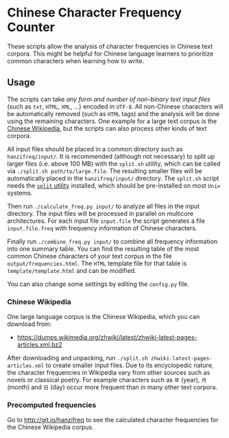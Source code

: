 # Chinese Character Frequency Counter

These scripts allow the analysis of character frequencies in Chinese text corpora. This might be helpful for Chinese language learners to prioritize common characters when learning how to write.

## Usage

The scripts can take _any form and number of non-binary text input files_ (such as `txt`, `HTML`, `XML`, ...) encoded in `UTF-8`. All non-Chinese characters will be automatically removed (such as `HTML` tags) and the analysis will be done using the remaining characters. One example for a large text corpus is the [Chinese Wikipedia](https://zh.wikipedia.org/), but the scripts can also process other kinds of text corpora.

All input files should be placed in a common directory such as `hanzifreq/input/`. It is recommended (although not necessary) to split up larger files (i.e. above 100 MB) with the `split.sh` utility, which can be called via `./split.sh path/to/large.file`. The resulting smaller files will be automatically placed in the `hanzifreq/input/` directory. The `split.sh` script needs the [`split` utility](http://www.unix.com/man-page/posix/1p/split/) installed, which should be pre-installed on most `Unix` systems.

Then run `./calculate_freq.py input/` to analyze all files in the input directory. The input files will be processed in parallel on multicore architectures. For each input file `input.file` the script generates a file `input.file.freq` with frequency information of Chinese characters.

Finally run `./combine_freq.py input/` to combine all frequency information into one summary table. You can find the resulting table of the most common Chinese characters of your text corpus in the file `output/frequencies.html`. The `HTML` template file for that table is `template/template.html` and can be modified.

You can also change some settings by editing the `config.py` file.

### Chinese Wikipedia

One large language corpus is the Chinese Wikipedia, which you can download from:

* https://dumps.wikimedia.org/zhwiki/latest/zhwiki-latest-pages-articles.xml.bz2

After downloading and unpacking, run `./split.sh zhwiki-latest-pages-articles.xml` to create smaller input files. Due to its encyclopedic nature, the character frequencies in Wikipedia vary from other sources such as novels or classical poetry. For example characters such as `年` (year), `月` (month) and `日` (day) occur more frequent than in many other text corpora.

### Precomputed frequencies

Go to http://git.io/hanzifreq to see the calculated character frequencies for the Chinese Wikipedia corpus.

